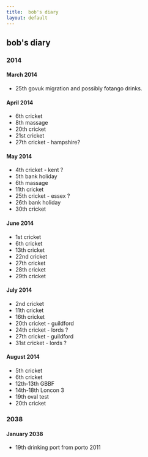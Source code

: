 ```yaml
---
title:  bob's diary
layout: default
---
```

## bob's diary ##

### 2014 ###


#### March 2014 ####

* 25th govuk migration and possibly fotango drinks.

#### April 2014 ####

* 6th cricket
* 8th massage
* 20th cricket
* 21st cricket
* 27th cricket - hampshire?

#### May 2014 ####

* 4th cricket - kent ?
* 5th bank holiday
* 6th massage
* 11th cricket
* 25th cricket - essex ?
* 26th bank holiday
* 30th cricket

#### June 2014 ####

* 1st cricket
* 6th cricket
* 13th cricket
* 22nd cricket
* 27th cricket
* 28th cricket
* 29th cricket

#### July 2014 ####

* 2nd cricket
* 11th cricket
* 16th cricket
* 20th cricket - guildford
* 24th cricket - lords ?
* 27th cricket - guildford
* 31st cricket - lords ?

#### August 2014 ####

* 5th cricket
* 6th cricket
* 12th-13th GBBF
* 14th-18th Loncon 3
* 19th oval test
* 20th cricket

### 2038 ###

#### January 2038 ####

* 19th drinking port from porto 2011


